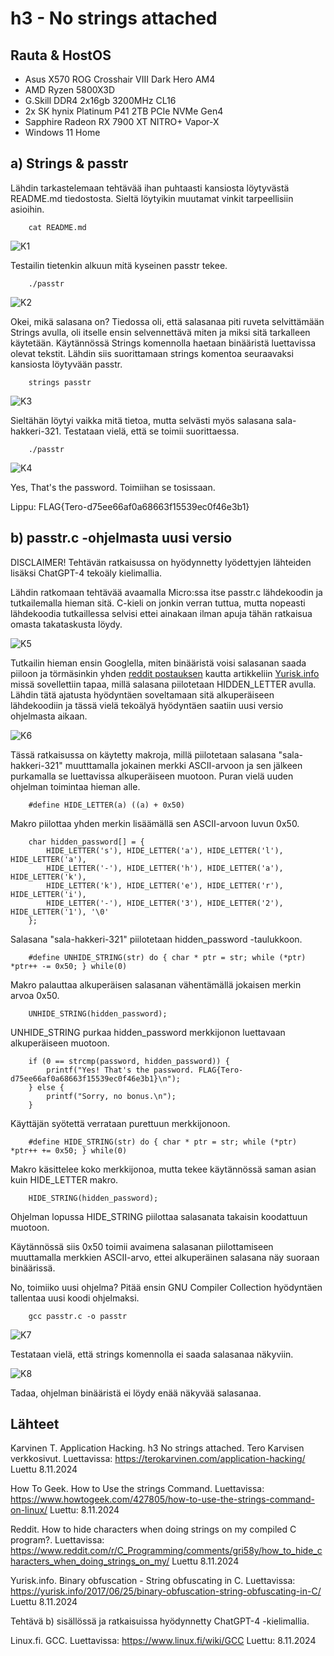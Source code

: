 # h3 - No strings attached

## Rauta & HostOS

- Asus X570 ROG Crosshair VIII Dark Hero AM4
- AMD Ryzen 5800X3D
- G.Skill DDR4 2x16gb 3200MHz CL16
- 2x SK hynix Platinum P41 2TB PCIe NVMe Gen4
- Sapphire Radeon RX 7900 XT NITRO+ Vapor-X
- Windows 11 Home

## a) Strings & passtr

Lähdin tarkastelemaan tehtävää ihan puhtaasti kansiosta löytyvästä README.md tiedostosta. Sieltä löytyikin muutamat vinkit tarpeellisiin asioihin. 

        cat README.md

![K1](1.png)

Testailin tietenkin alkuun mitä kyseinen passtr tekee.

        ./passtr

![K2](2.png)

Okei, mikä salasana on? Tiedossa oli, että salasanaa piti ruveta selvittämään Strings avulla, oli itselle ensin selvennettävä miten ja miksi sitä tarkalleen käytetään. Käytännössä Strings komennolla haetaan binääristä luettavissa olevat tekstit. Lähdin siis suorittamaan strings komentoa seuraavaksi kansiosta löytyvään passtr.

        strings passtr

![K3](3.png)

Sieltähän löytyi vaikka mitä tietoa, mutta selvästi myös salasana sala-hakkeri-321. Testataan vielä, että se toimii suorittaessa.

        ./passtr

![K4](4.png)

Yes, That's the password. Toimiihan se tosissaan.

Lippu: FLAG{Tero-d75ee66af0a68663f15539ec0f46e3b1}

## b) passtr.c -ohjelmasta uusi versio

DISCLAIMER! Tehtävän ratkaisussa on hyödynnetty lyödettyjen lähteiden lisäksi ChatGPT-4 tekoäly kielimallia.

Lähdin ratkomaan tehtävää avaamalla Micro:ssa itse passtr.c lähdekoodin ja tutkailemalla hieman sitä. C-kieli on jonkin verran tuttua, mutta nopeasti lähdekoodia tutkaillessa selvisi ettei ainakaan ilman apuja tähän ratkaisua omasta takataskusta löydy. 

![K5](5.png)

Tutkailin hieman ensin Googlella, miten binääristä voisi salasanan saada piiloon ja törmäsinkin yhden [reddit postauksen](https://www.reddit.com/r/C_Programming/comments/gri58y/how_to_hide_characters_when_doing_strings_on_my/) kautta artikkeliin [Yurisk.info](https://yurisk.info/2017/06/25/binary-obfuscation-string-obfuscating-in-C/) missä sovellettiin tapaa, millä salasana piilotetaan HIDDEN_LETTER avulla. Lähdin tätä ajatusta hyödyntäen soveltamaan sitä alkuperäiseen lähdekoodiin ja tässä vielä tekoälyä hyödyntäen saatiin uusi versio ohjelmasta aikaan.

![K6](6.png)

Tässä ratkaisussa on käytetty makroja, millä piilotetaan salasana "sala-hakkeri-321" muutttamalla jokainen merkki ASCII-arvoon ja sen jälkeen purkamalla se luettavissa alkuperäiseen muotoon. Puran vielä uuden ohjelman toimintaa hieman alle.

        #define HIDE_LETTER(a) ((a) + 0x50)
Makro piilottaa yhden merkin lisäämällä sen ASCII-arvoon luvun 0x50.

        char hidden_password[] = { 
            HIDE_LETTER('s'), HIDE_LETTER('a'), HIDE_LETTER('l'), HIDE_LETTER('a'), 
            HIDE_LETTER('-'), HIDE_LETTER('h'), HIDE_LETTER('a'), HIDE_LETTER('k'), 
            HIDE_LETTER('k'), HIDE_LETTER('e'), HIDE_LETTER('r'), HIDE_LETTER('i'), 
            HIDE_LETTER('-'), HIDE_LETTER('3'), HIDE_LETTER('2'), HIDE_LETTER('1'), '\0' 
        };
Salasana "sala-hakkeri-321" piilotetaan hidden_password -taulukkoon.

        #define UNHIDE_STRING(str) do { char * ptr = str; while (*ptr) *ptr++ -= 0x50; } while(0)
Makro palauttaa alkuperäisen salasanan vähentämällä jokaisen merkin arvoa 0x50.

        UNHIDE_STRING(hidden_password);
UNHIDE_STRING purkaa hidden_password merkkijonon luettavaan alkuperäiseen muotoon.

        if (0 == strcmp(password, hidden_password)) {
            printf("Yes! That's the password. FLAG{Tero-d75ee66af0a68663f15539ec0f46e3b1}\n");
        } else {
            printf("Sorry, no bonus.\n");
        }
Käyttäjän syötettä verrataan purettuun merkkijonoon.

        #define HIDE_STRING(str) do { char * ptr = str; while (*ptr) *ptr++ += 0x50; } while(0)
Makro käsittelee koko merkkijonoa, mutta tekee käytännössä saman asian kuin HIDE_LETTER makro.

        HIDE_STRING(hidden_password);
Ohjelman lopussa HIDE_STRING piilottaa salasanata takaisin koodattuun muotoon.

Käytännössä siis 0x50 toimii avaimena salasanan piilottamiseen muuttamalla merkkien ASCII-arvo, ettei alkuperäinen salasana näy suoraan binäärissä.

No, toimiiko uusi ohjelma? Pitää ensin GNU Compiler Collection hyödyntäen tallentaa uusi koodi ohjelmaksi.

        gcc passtr.c -o passtr

![K7](7.png)

Testataan vielä, että strings komennolla ei saada salasanaa näkyviin.

![K8](8.png)

Tadaa, ohjelman binääristä ei löydy enää näkyvää salasanaa.
        
## Lähteet

Karvinen T. Application Hacking. h3 No strings attached. Tero Karvisen verkkosivut. Luettavissa: https://terokarvinen.com/application-hacking/ Luettu 8.11.2024

How To Geek. How to Use the strings Command. Luettavissa: https://www.howtogeek.com/427805/how-to-use-the-strings-command-on-linux/ Luettu: 8.11.2024

Reddit. How to hide characters when doing strings on my compiled C program?. Luettavissa: https://www.reddit.com/r/C_Programming/comments/gri58y/how_to_hide_characters_when_doing_strings_on_my/ Luettu 8.11.2024

Yurisk.info. Binary obfuscation - String obfuscating in C. Luettavissa: https://yurisk.info/2017/06/25/binary-obfuscation-string-obfuscating-in-C/ Luettu 8.11.2024

Tehtävä b) sisällössä ja ratkaisuissa hyödynnetty ChatGPT-4 -kielimallia.

Linux.fi. GCC. Luettavissa: https://www.linux.fi/wiki/GCC Luettu: 8.11.2024
